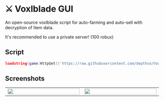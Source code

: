 # ⚔️ Voxlblade GUI
An open-source voxlblade script for auto-farming and auto-sell with decryption of Item data. 

It's recommended to use a private server! (100 robux)

## Script
```lua
loadstring(game:HttpGet(('https://raw.githubusercontent.com/depthso/Voxlblade/refs/heads/main/voxlblade%20script.lua'),true))()
```

## Screenshots
<table>
	<tr>
		<td width="600">
			<img src="https://github.com/user-attachments/assets/29e6fe58-c2cc-4580-903b-7bb00af74820" height="100%">
		</td>
		<td width="600">
			<img src="https://github.com/user-attachments/assets/7c7fbda9-0997-497a-8f3c-56b03622e7cc" height="100%">
		</td>
	</tr>
</table>
